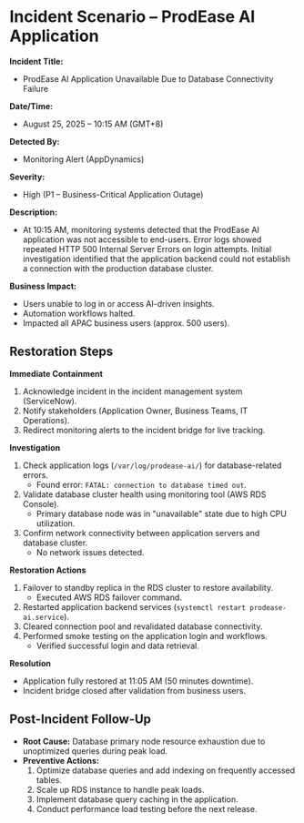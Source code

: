 # Incident Scenario – ProdEase AI Application

**Incident Title:**
- ProdEase AI Application Unavailable Due to Database Connectivity Failure

**Date/Time:**
- August 25, 2025 – 10:15 AM (GMT+8)

**Detected By:**
- Monitoring Alert (AppDynamics)

**Severity:**
- High (P1 – Business-Critical Application Outage)

**Description:**
- At 10:15 AM, monitoring systems detected that the ProdEase AI application was not accessible to end-users. Error logs showed repeated HTTP 500 Internal Server Errors on login attempts. Initial investigation identified that the application backend could not establish a connection with the production database cluster.

**Business Impact:**
- Users unable to log in or access AI-driven insights.
- Automation workflows halted.
- Impacted all APAC business users (approx. 500 users).

## Restoration Steps
**Immediate Containment**
1. Acknowledge incident in the incident management system (ServiceNow).
2. Notify stakeholders (Application Owner, Business Teams, IT Operations).
3. Redirect monitoring alerts to the incident bridge for live tracking.

**Investigation**
1. Check application logs (`/var/log/prodease-ai/`) for database-related errors.
    - Found error: `FATAL: connection to database timed out`.
2. Validate database cluster health using monitoring tool (AWS RDS Console).
    - Primary database node was in "unavailable" state due to high CPU utilization.
3. Confirm network connectivity between application servers and database cluster.
    - No network issues detected.

**Restoration Actions**
1. Failover to standby replica in the RDS cluster to restore availability.
    - Executed AWS RDS failover command.
2. Restarted application backend services (`systemctl restart prodease-ai.service`).
3. Cleared connection pool and revalidated database connectivity.
4. Performed smoke testing on the application login and workflows.
    - Verified successful login and data retrieval.

**Resolution**
  - Application fully restored at 11:05 AM (50 minutes downtime).
  - Incident bridge closed after validation from business users.

## Post-Incident Follow-Up
- **Root Cause:** Database primary node resource exhaustion due to unoptimized queries during peak load.
- **Preventive Actions:**
    1. Optimize database queries and add indexing on frequently accessed tables.
    2. Scale up RDS instance to handle peak loads.
    3. Implement database query caching in the application.
    4. Conduct performance load testing before the next release.
